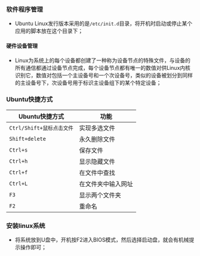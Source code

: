 ### 软件程序管理
+ Ubuntu Linux发行版本采用的是`/etc/init.d`目录，将开机时启动或停止某个应用的脚本放在这个目录下；
#### 硬件设备管理
+ Linux为系统上的每个设备都创建了一种称为设备节点的特殊文件，与设备的所有通信都通过设备节点完成，每个设备节点都有唯一的数值对供Linux内核识别它，数值对包括一个主设备号和一个次设备号，类似的设备被划分到同样的主设备号下，次设备号用于标识主设备组下的某个特定设备；
### Ubuntu快捷方式

|Ubuntu快捷方式|功能|
|------|------|
|`Ctrl/Shift+鼠标点击文件`|实现多选文件|
|`Shift+delete`|永久删除文件|
|`Ctrl+s`|保存文件|
|`Ctrl+h`|显示隐藏文件|
|`Ctrl+f`|在文件中查找|
|`Ctrl+L` |在文件夹中输入网址|
|`F3`|显示两个文件夹|
|`F2`|重命名|

### 安装linux系统
+ 将系统放到U盘中，开机按F2进入BIOS模式，然后选择启动盘，就会有机械提示操作即可；
